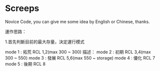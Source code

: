 # Screeps
Novice Code, you can give me some idea by English or Chinese, thanks.

運作思路：

1.首先判斷目前的最大存量，決定運行模式

mode 1 : 拓荒 RCL 1,2(max 300 ~ 300)
	描述：
mode 2 : 初期 RCL 3,4(max 300 ~ 550)
mode 3 : 發展 RCL 5,6(max 550 ~ storage)
mode 4 : 優化 RCL 7
mode 5 : 後期 RCL 8